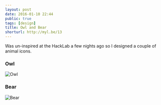 ```yaml
---
layout: post
date: 2016-01-10 22:44
public: true
tags: [design]
title: Owl and Bear
shorturl: http://myl.be/13
---
```


Was un-inspired at the HackLab a few nights ago so I designed a couple of animal icons.

### Owl

<img src="{% upload_path owl.svg %}" alt="Owl">

### Bear

<img src="{% upload_path bear.svg %}" alt="Bear">